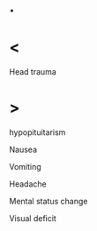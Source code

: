 # .

# <

Head trauma

# >

hypopituitarism

Nausea

Vomiting

Headache

Mental status change

Visual deficit
